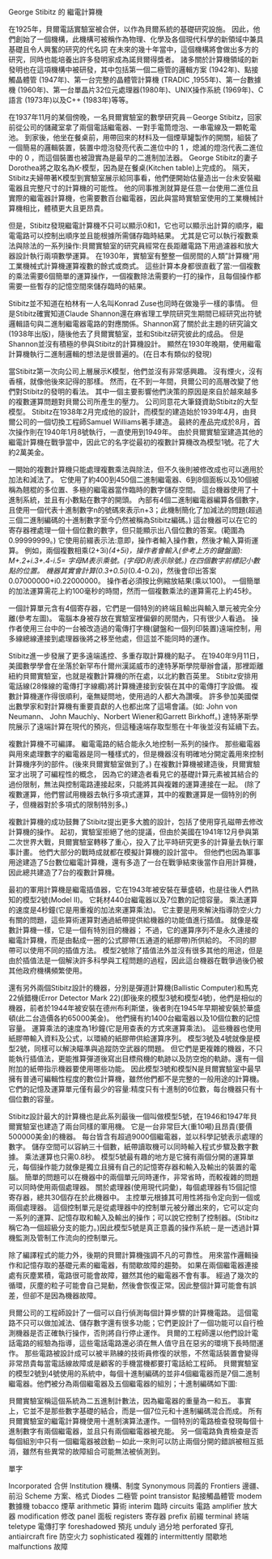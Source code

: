 George Stibitz 的 繼電計算機


在1925年，貝爾電話實驗室被合併，以作為貝爾系統的基礎研究設施。
因此，他們創始了一個機構，此機構可被稱作為物理、化學及各個現代科學的新領域中兼具基礎且令人興奮的研究的代名詞
在未來的幾十年當中，這個機構將會做出多方的研究，同時也能培養出許多發明家成為諾貝爾得獎者。
諸多關於計算機領域的新發明也在這項機構中被研發，其中包括第一個二極管的邏輯方案 (1942年)、點接觸晶體管 (1947年)、第一台完整的晶體管計算機 (TRADIC ,1955年)、第一台數據機 (1960年)、第一台單晶片32位元處理器(1980年)、UNIX操作系統 (1969年)、C語言 (1973年)以及C++ (1983年)等等。


在1937年11月的某個傍晚，一名貝爾實驗室的數學研究員－George Stibitz，回家前從公司的儲藏室拿了兩個電話繼電器、一對手電筒燈泡、一串電線及一顆乾電池。
到家後，他坐在餐桌前，用帶回來的材料及一個煙草罐製作的開關，組裝了一個簡易的邏輯裝置，裝置中燈泡發亮代表二進位中的 1 ，熄滅的燈泡代表二進位中的 0 ，而這個裝置也被證實為是最早的二進制加法器。
George Stibitz的妻子Dorothea將之取名為K-模型，因為是在餐桌(Kitchen table)上完成的。
隔天，Stibitz夫婦帶著K模型到實驗室展示給同事看，他們便開始估量造出一台未安裝繼電器且完整尺寸的計算機的可能性。
他的同事推測就算是任意一台使用二進位且實際的繼電器計算機，也需要數百台繼電器，因此與當時實驗室使用的工業機械計算機相比，體積更大且更昂貴。


但是，Stibitz發現繼電計算機不只可以顯示0和1，它也可以顯示出計算的順序，繼電電路可以控制出順序並且能根據所需儲存臨時結果。
尤其是它可以執行複數乘法與除法的一系列操作:貝爾實驗室的研究員經常在長距離電路下用過濾器和放大器設計執行兩項數學運算。
在1930年，實驗室有整整一個房間的人類”計算機”用工業機械式計算機運算複數的餘式或商式。
這些計算本身都很直截了當:一個複數的乘法需要6個簡單的運算操作，一個複數除法需要約一打的操作，且每個操作都需要一些暫存的記憶空間來儲存臨時的結果。


Stibitz並不知道在柏林有一人名叫Konrad Zuse也同時在做幾乎一樣的事情。
但是Stibitz確實知道Claude Shannon還在麻省理工學院研究生期間已經研究出符號邏輯語句與二進制繼電器電路的對應關係。Shannon寫了關於此主題的研究論文(1938年出版)，隨後他去了貝爾實驗室，並和Stibitz研究彼此的成品。
但是Shannon並沒有積極的參與Stibitz的計算機設計。
顯然在1930年晚期，使用繼電計算機執行二進制邏輯的想法是很普遍的。(在日本有類似的發現)


當Stibitz第一次向公司上層展示K模型，他們並沒有非常感興趣。
沒有煙火，沒有香檳，就像他後來記得的那樣。
然而，在不到一年間，貝爾公司的高層改變了他們對Stibitz的發明的看法。
其中一個主要影響他們決策的原因是來自於越來越多的複數運算問題對貝爾公司所產生的壓力。
公司同意花大筆錢資助Stibitz的大型模型。
Stibitz在1938年2月完成他的設計，而模型的建造始於1939年4月，由貝爾公司的一個切換工程師Samuel Williams著手建造。
最終的產品完成於8月，首次操作則在1940年1月8號執行，一直使用到1949年。
由於貝爾實驗室建造其他的繼電計算機在戰爭當中，因此它的名字從最初的複數計算機改為模型1號。花了大約2萬美金。


一開始的複數計算機只能處理複數乘法與除法，但不久後則被修改成也可以適用於加法和減法了。
它使用了約400到450個二進制繼電器、6到8個面板以及10個被稱為翹棍的多位置、多極的繼電器當作臨時的數字儲存空間。
這台機器使用了十進制系統，並且有小數點在數字的開頭。
內部有4個二進制繼電器編算各個數字，且使用一個代表十進制數字n的號碼來表示n+3；此機制簡化了加減法的問題(超過三個二進制編碼的十進制數字至今仍然被稱為Stibitz編碼。)
這台機器可以在它的寄存器裡處理一個十個位數的數字，但只能顯示出八個位數的答案。(範圍為0.99999999。)
它使用前綴表示法:意即，操作者輸入操作數，然後才輸入算術運算。
例如，兩個複數相乘(2+3i)*(4+5i)，操作者會輸入(參考上方的鍵盤圖):
M+.2+i.3+.4-i.5=
字母M表示乘號。(字母D則表示除號。)
在四個數字前標記小數點的位置。
機器其實會計算(0.3+0.5i)*(0.4-0.2i)，然後會印出答案0.07000000+i0.22000000。
操作者必須按比例縮放結果(乘以100)。
一個簡單的加法運算需花上約100毫秒的時間，然而一個複數乘法的運算需花上約45秒。


一個計算單元含有4個寄存器，它們是一個特別的終端且輸出與輸入單元被完全分離(參考左圖)。
電腦本身被存放在實驗室裡偏僻的房間內，只有很少人看過。
操作者使用三台中的一台被改造過的電傳打字機(鍵盤和一個列印裝置)遠端控制，用多線總線連接到處理器後將之移至他處，但這並不能同時的運作。


Stibitz進一步發展了更多遠端遙控、多重存取計算機的點子。
在1940年9月11日，美國數學學會在坐落於新罕布什爾州漢諾威市的達特茅斯學院舉辦會議，那裡距離紐約貝爾實驗室，也就是複數計算機的所在處，以北約數百英里。
Stibitz安排用電話線(28條線的電傳打字線纜)將計算機連接到安裝在其中的電傳打字設備。
複數計算機運作得很順利，毫無疑問地，使用過的人都大為讚嘆。
許多參加美國傑出數學家和對計算機有重要貢獻的人也都出席了這場會議。(如:
John von Neumann、 John Mauchly、Norbert Wiener和Garrett Birkhoff。)
達特茅斯學院展示了遠端計算在現代的預兆，但這種遠端存取型態在十年後並沒有延續下去。


複數計算機不可編譯。
繼電電路的結合能永久地控制一系列的操作。
那些繼電器與用來處理數字的繼電器是同一種樣式的，但是機器沒有明確地分開定義用來控制計算機序列的部件。(後來貝爾實驗室做到了。)
在複數計算機被建造後，貝爾實驗室才出現了可編程性的概念，
因為它的建造者看見它的基礎計算元素被其結合的過份限制，無法與控制電路連接起來，只能將其與複雜的運算連接在一起。
(除了複數運算，他們嘗試用機器去執行多項式運算，其中的複數運算是一個特別的例子，但機器對於多項式的限制特別多。)


複數計算機的成功鼓舞了Stibitz提出更多大膽的設計，包括了使用穿孔磁帶去修改計算機的操作。
起初，實驗室拒絕了他的提議，但由於美國在1941年12月參與第二次世界大戰，貝爾實驗室轉移了重心，投入了比平時研究更多的計算量去執行軍事計畫。
他們大部分的戰時成就都在模擬計算機的設計當中。
但他們也因為軍事用途建造了5台數位繼電計算機，還有多造了一台在戰爭結束後當作自用計算機，因此總共建造了7台的複數計算機。


最初的軍用計算機是繼電插值器，它在1943年被安裝在華盛頓，也是往後人們熟知的模型2號(Model II)。
它耗材440台繼電器以及7位數的記憶容量。
乘法運算的速度是4秒鐘(它是用重複的加法來運算乘法)。
它主要是用來解決指導防空火力有關的問題，這些算術運算對通過紙帶提供給機器的功能值進行插值。
就像是複數計算機一樣，它是一個有特別目的機器；
不過，它的運算序列不是永久連接的繼電計算機，而是由黏成一圈的公式膠帶(五通道的紙膠帶)所供給的。
不同的膠帶可以使用不同的插值方法。
模型2號除了插值法外並沒有很多其他的用途，但是由於插值法是一個解決許多科學與工程問題的過程，因此這台機器在戰爭過後仍被其他政府機構頻繁使用。


還有另外兩個Stibitz設計的機器，分別是彈道計算機(Ballistic Computer)和馬克22偵錯機(Error Detector Mark 22)(即後來的模型3號和模型4號)，他們是相似的機器，前者於1944年被安裝在德州布利斯堡，後者則在1945年早期被安裝於華盛頓(此二台造價各約65000美金)。
他們擁有約1400台繼電器以及10個位數的記憶容量。
運算乘法的速度為1秒鐘(它是用查表的方式來運算乘法)。
這些機器也使用紙膠帶輸入資料及公式，以環繞的紙膠帶供給運算序列。
模型3號及4號就像是模型2號，同樣可以解決瞄準與追蹤防空武器的問題。
但它們是更複雜的機器，不只能執行插值法，更能推算彈道後寫出目標飛機的軌跡以及防空炮的軌跡。還有一個附加的紙帶指示機器要使用哪些功能。
因此模型3號和模型N是貝爾實驗室中最早擁有普通可編輯性程度的數位計算機，雖然他們都不是完整的一般用途的計算機。
它們的記憶及運算單元僅有最少的容量:精度只有十進制的6位數，每台機器只有十個位數的容量。


Stibitz設計最大的計算機也是此系列最後一個叫做模型5號，在1946和1947年貝爾實驗室也建造了兩台同樣的軍用機。
它是一台非常巨大(重10噸)且昂貴(要價500000美金)的機器。
每台皆含有超過9000個繼電器，並以科學記號表示處理的數字。
儲存空間可以容納三十個數，紙帶讀取機可以同時輸入程式步驟及數字數據。
乘法運算也只需0.8秒。
模型5號最有趣的地方是它擁有兩個分開的運算單元，每個操作能力就像是獨立且擁有自己的記憶寄存器和輸入及輸出的裝置的電腦。
簡單的問題可以在機器中的兩個單元同時運作，非常省時，而較複雜的問題可以同時使用兩個處理器。
關於處理器(使用現代詞彙)，每個處理器有15個記憶寄存器，總共30個存在於此機器中。
主控單元根據其可用性將指令定向到一個或兩個處理器。
這個控制單元是從處理器中的控制單元被分離出來的，它可以定向一系列的運算、記憶存取和輸入及輸出的操作；可以說它控制了控制器。(Stibitz稱它為一個超級分支的能力。)因此模型5號是真正意義的操作系統－是一透過計算機監測及管制工作流向的控制單元。


除了編譯程式的能力外，後期的貝爾計算機強調不凡的可靠性。
用來當作邏輯操作和記憶存取的基礎元素的繼電器，有間歇故障的趨勢。
如果在兩個繼電器連接處有灰塵累積，電路很可能會故障，雖然其他的繼電器不會有事。
經過了幾次的循環，灰塵的粒子可能會自己晃動，然後會恢復正常。因此整個計算可能會有誤差，但卻不是因為機器故障。


貝爾公司的工程師設計了一個可以自行偵測每個計算步驟的計算機電路。
這個電路不只可以做加減法、儲存數字還有很多功能；它們更設計了一個功能可以自行檢測機器是否正確執行操作，否則將自行停止運作。
貝爾的工程師還以他們設計電話電路的經驗為指導，這些電話電路還必須在無人值守且在惡劣的環境下長時間運作。
那些電路被設計成可以被半熟練的技術員修復的狀態，不然電話裝置會變得非常昂貴每當電話線故障或是顧客的手機當機都要打電話給工程師。
貝爾實驗室的模型2號到4號使用的系統中，每個十進制編碼的並非4個繼電器而是7個二進制繼電器。他們被分為兩個繼電器及五個繼電器的組別；十進制編碼如下圖:


貝爾實驗室稱這個系統為二五進制計數法，因為繼電器的重量為一和五。
事實上，它並不是那些數字基礎的結合，而是一個7位元和十進制編碼混合而成。
所有貝爾實驗室的繼電計算機使用十進制演算法運作。一個特別的電路檢查發現每個十進制數字有兩個繼電器，並且只有兩個繼電器被充能。
另一個電路負責檢查是否每個組別中只有一個繼電器被啟動－如此一來則可以防止兩個分開的錯誤被相互抵消，雖然有些異常的故障組合可能無法被偵測到。




單字

Incorporated 合併
Institution 機構、制度
Synonymous 同義的
Frontiers 邊疆、前沿
Scheme 方案、格式
Diodes 二極管
point transistor 點接觸晶體管
modem 數據機
tobacco 煙草
arithmetic 算術
 interim 臨時
circuits 電路
amplifier 放大器
modification 修改
panel 面板
registers 寄存器
prefix 前綴
terminal 終端
teletype 電傳打字
foreshadowed 預兆
unduly 過分地
perforated 穿孔
antiaircraft fire 防空火力
sophisticated 複雜的
intermittently 間歇地
malfunctions 故障
